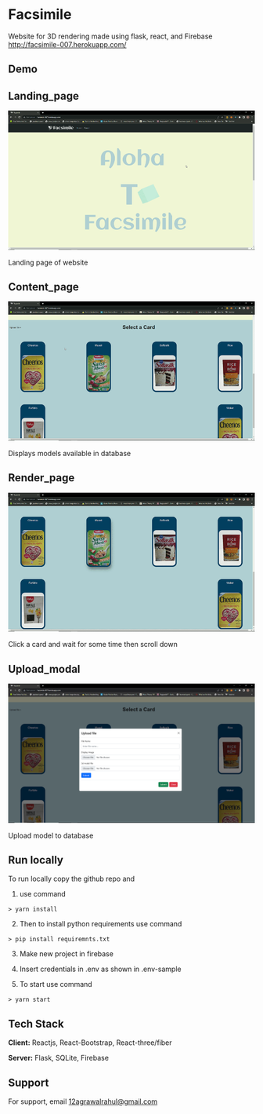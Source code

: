 

# Facsimile

 Website for 3D rendering made using flask, react, and Firebase http://facsimile-007.herokuapp.com/


## Demo
## Landing_page
![](https://github.com/Rl0007/Facsimile/blob/master/media/landing_page.gif)

Landing page of website

## Content_page

![](https://github.com/Rl0007/Facsimile/blob/master/media/content_page.gif)

Displays models available in database

## Render_page

![](https://github.com/Rl0007/Facsimile/blob/master/media/gltf_page.gif)

Click a card and wait for some time then scroll down 

## Upload_modal

![](https://github.com/Rl0007/Facsimile/blob/master/media/upload_modal.png)

Upload model to database

## Run locally

To run locally copy the github repo and 

1. use command 
```
> yarn install
```


2. Then to install python requirements use command

```
> pip install requiremnts.txt
```
3. Make new project in firebase

4. Insert credentials in .env as shown in .env-sample

5. To start use command

```
> yarn start
```



## Tech Stack

**Client:** Reactjs, React-Bootstrap, React-three/fiber

**Server:** Flask, SQLite, Firebase


## Support

For support, email 12agrawalrahul@gmail.com



